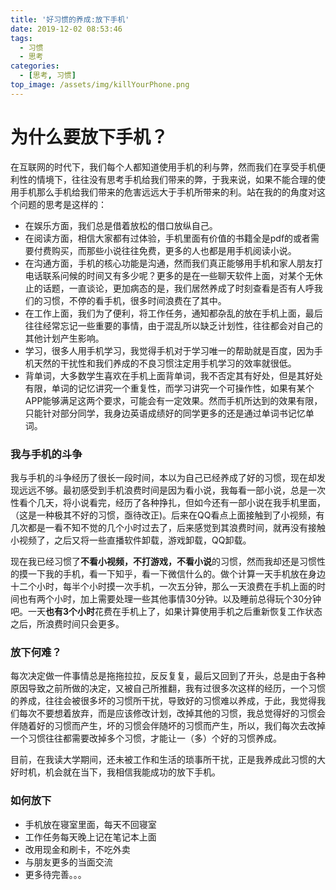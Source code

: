 ```yaml
---
title: '好习惯的养成:放下手机'
date: 2019-12-02 08:53:46
tags:
  - 习惯
  - 思考
categories:
  - [思考, 习惯]
top_image: /assets/img/killYourPhone.png
---
```


# 为什么要放下手机？ 

​           在互联网的时代下，我们每个人都知道使用手机的利与弊，然而我们在享受手机便利性的情境下，往往没有思考手机给我们带来的弊，于我来说，如果不能合理的使用手机那么手机给我们带来的危害远远大于手机所带来的利。站在我的的角度对这个问题的思考是这样的：

- 在娱乐方面，我们总是借着放松的借口放纵自己。
- 在阅读方面，相信大家都有过体验，手机里面有价值的书籍全是pdf的或者需要付费购买，而那些小说往往免费，更多的人也都是用手机阅读小说。
- 在沟通方面，手机的核心功能是沟通，然而我们真正能够用手机和家人朋友打电话联系问候的时间又有多少呢？更多的是在一些聊天软件上面，对某个无休止的话题，一直谈论，更加病态的是，我们居然养成了时刻查看是否有人呼我们的习惯，不停的看手机，很多时间浪费在了其中。
- 在工作上面，我们为了便利，将工作任务，通知都杂乱的放在手机上面，最后往往经常忘记一些重要的事情，由于混乱所以缺乏计划性，往往都会对自己的其他计划产生影响。
- 学习，很多人用手机学习，我觉得手机对于学习唯一的帮助就是百度，因为手机天然的干扰性和我们养成的不良习惯注定用手机学习的效率就很低。
- 背单词，大多数学生喜欢在手机上面背单词，我不否定其有好处，但是其好处有限，单词的记忆讲究一个重复性，而学习讲究一个可操作性，如果有某个APP能够满足这两个要求，可能会有一定效果。然而手机所达到的效果有限，只能针对部分同学，我身边英语成绩好的同学更多的还是通过单词书记忆单词。

### 我与手机的斗争

​             我与手机的斗争经历了很长一段时间，本以为自己已经养成了好的习惯，现在却发现远远不够。最初感受到手机浪费时间是因为看小说，我每看一部小说，总是一次性看个几天，将小说看完，经历了各种挣扎，但如今还有一部小说在我手机里面，（这是一种极其不好的习惯，亟待改正)。后来在QQ看点上面接触到了小视频，有几次都是一看不知不觉的几个小时过去了，后来感觉到其浪费时间，就再没有接触小视频了，之后又将一些直播软件卸载，游戏卸载，QQ卸载。

​			现在我已经习惯了**不看小视频，不打游戏，不看小说**的习惯，然而我却还是习惯性的摸一下我的手机，看一下知乎，看一下微信什么的。做个计算一天手机放在身边十二个小时，每半个小时摸一次手机，一次五分钟，那么一天浪费在手机上面的时间也有两个小时，加上需要处理一些其他事情30分钟。以及睡前总得玩个30分钟吧。一天**也有3个小时**花费在手机上了，如果计算使用手机之后重新恢复工作状态之后，所浪费时间只会更多。

### 放下何难？

​			每次决定做一件事情总是拖拖拉拉，反反复复，最后又回到了开头，总是由于各种原因导致之前所做的决定，又被自己所推翻，我有过很多次这样的经历，一个习惯的养成，往往会被很多坏的习惯所干扰，导致好的习惯难以养成，于此，我觉得我们每次不要想着放弃，而是应该修改计划，改掉其他的习惯，我总觉得好的习惯会伴随着好的习惯而产生，坏的习惯会伴随坏的习惯而产生，所以，我们每次去改掉一个习惯往往都需要改掉多个习惯，才能让一（多）个好的习惯养成。

​			目前，在我读大学期间，还未被工作和生活的琐事所干扰，正是我养成此习惯的大好时机，机会就在当下，我相信我能成功的放下手机。

### 如何放下

- 手机放在寝室里面，每天不回寝室
- 工作任务每天晚上记在笔记本上面
- 改用现金和刷卡，不吃外卖
- 与朋友更多的当面交流
- 更多待完善。。。

​			